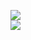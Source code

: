 [![](https://img.shields.io/badge/Made%20With-Github%20Spray-lightgrey.svg?style=for-the-badge&logo=github)](https://github.com/Annihil/github-spray#1097)  
[![](https://i.imgur.com/2DrTn0Z.gif)](https://github.com/Annihil/github-spray)